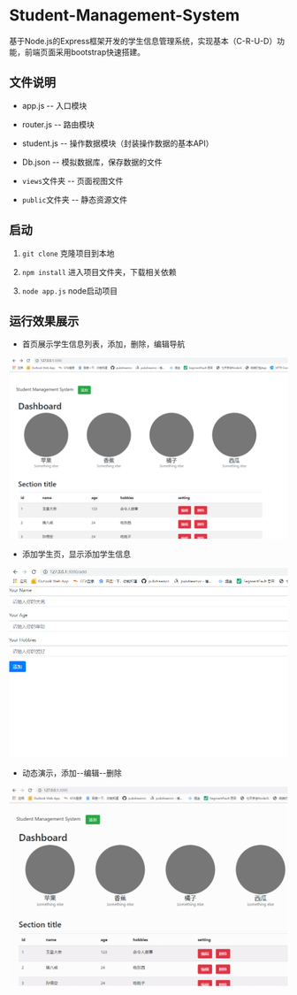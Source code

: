 # Student-Management-System

基于Node.js的Express框架开发的学生信息管理系统，实现基本（C-R-U-D）功能，前端页面采用bootstrap快速搭建。

## 文件说明

* app.js -- 入口模块

* router.js -- 路由模块

* student.js -- 操作数据模块（封装操作数据的基本API）

* Db.json -- 模拟数据库，保存数据的文件

* `views`文件夹 -- 页面视图文件

* `public`文件夹 -- 静态资源文件

## 启动

1. `git clone` 克隆项目到本地

2. `npm install` 进入项目文件夹，下载相关依赖

3. `node app.js`  node启动项目

## 运行效果展示

* 首页展示学生信息列表，添加，删除，编辑导航

![node演示](./public/img/1.png)

* 添加学生页，显示添加学生信息

![node演示](./public/img/2.png)

* 动态演示，添加--编辑--删除

![node演示](./public/img/3.gif)